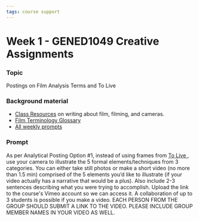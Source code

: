 ```yaml
---
tags: course support
---
```


# Week 1 - GENED1049 Creative Assignments
### Topic
Postings on Film Analysis Terms and To Live

### Background material
* [Class Resources](https://canvas.harvard.edu/courses/93282/modules) on writing about film, filming, and cameras.
* [Film Terminology Glossary](https://canvas.harvard.edu/courses/93282/pages/film-terminology-glossary?module_item_id=904969)
* [All weekly prompts](https://hackmd.io/3oIk4RdDS12TMa6ar8jnCQ)

### Prompt
As per Analytical Posting Option #1, instead of using frames from [To Live ](https://vimeo.com/315367317/631a41b894), use your camera to illustrate the 5 formal elements/techniques from 3 categories. You can either take still photos or make a short video (no more than 1.5 min) comprised of the 5 elements you’d like to illustrate (if your video actually has a narrative that would be a plus). Also include 2-3 sentences describing what you were trying to accomplish. Upload the link to the course's Vimeo account so we can access it. A collaboration of up to 3 students is possible if you make a video. EACH PERSON FROM THE GROUP SHOULD SUBMIT A LINK TO THE VIDEO. PLEASE INCLUDE GROUP MEMBER NAMES IN YOUR VIDEO AS WELL.